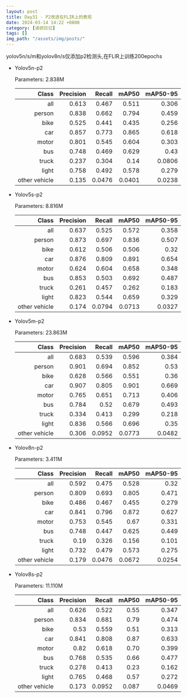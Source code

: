 ```yaml
---
layout: post
title: Day31 - P2改进在FLIR上的表现
date: 2024-03-14 14:22 +0800
category: [读研日记]
tags: []
img_path: "/assets/img/posts/"
---
```



yolov5n/s/m和yolov8n/s仅添加p2检测头,在FLIR上训练200epochs

- Yolov5n-p2

    Parameters: 2.838M

    |                Class|  Precision|     Recall|      mAP50|   mAP50-95|
    |                 ---:|       ---:|       ---:|       ---:|       ---:|
    |                  all|      0.613|      0.467|      0.511|      0.306|
    |               person|      0.838|      0.662|      0.794|      0.459|
    |                 bike|      0.525|      0.441|      0.435|      0.256|
    |                  car|      0.857|      0.773|      0.865|      0.618|
    |                motor|      0.801|      0.545|      0.604|      0.303|
    |                  bus|      0.748|      0.469|      0.629|       0.43|
    |                truck|      0.237|      0.304|       0.14|     0.0806|
    |                light|      0.758|      0.492|      0.578|      0.279|
    |        other vehicle|      0.135|     0.0476|     0.0401|     0.0238|

- Yolov5s-p2

    Parameters: 8.816M

    |                Class|  Precision|     Recall|      mAP50|   mAP50-95|
    |                 ---:|       ---:|       ---:|       ---:|       ---:|
    |                  all|      0.637|      0.525|      0.572|      0.358|
    |               person|      0.873|      0.697|      0.836|      0.507|
    |                 bike|      0.612|      0.506|      0.506|       0.32|
    |                  car|      0.876|      0.809|      0.891|      0.654|
    |                motor|      0.624|      0.604|      0.658|      0.348|
    |                  bus|      0.853|      0.503|      0.692|      0.487|
    |                truck|      0.261|      0.457|      0.262|      0.183|
    |                light|      0.823|      0.544|      0.659|      0.329|
    |        other vehicle|      0.174|     0.0794|     0.0713|     0.0327|

- Yolov5m-p2

    Parameters: 23.863M

    |                Class|  Precision|     Recall|      mAP50|   mAP50-95|
    |                 ---:|       ---:|       ---:|       ---:|       ---:|
    |                  all|      0.683|      0.539|      0.596|      0.384|
    |               person|      0.901|      0.694|      0.852|       0.53|
    |                 bike|      0.628|      0.566|      0.551|       0.36|
    |                  car|      0.907|      0.805|      0.901|      0.669|
    |                motor|      0.765|      0.651|      0.713|      0.406|
    |                  bus|      0.784|       0.52|      0.679|      0.493|
    |                truck|      0.334|      0.413|      0.299|      0.218|
    |                light|      0.836|      0.566|      0.696|       0.35|
    |        other vehicle|      0.306|     0.0952|     0.0773|     0.0482|

- Yolov8n-p2

    Parameters: 3.411M

    |                Class|  Precision|     Recall|      mAP50|   mAP50-95|
    |                 ---:|       ---:|       ---:|       ---:|       ---:|
    |                  all|      0.592|      0.475|      0.528|       0.32|
    |               person|      0.809|      0.693|      0.805|      0.471|
    |                 bike|      0.486|      0.467|      0.455|      0.279|
    |                  car|      0.841|      0.796|      0.872|      0.627|
    |                motor|      0.753|      0.545|       0.67|      0.331|
    |                  bus|      0.748|      0.447|      0.625|      0.449|
    |                truck|       0.19|      0.326|      0.156|      0.101|
    |                light|      0.732|      0.479|      0.573|      0.275|
    |        other vehicle|      0.179|     0.0476|     0.0672|     0.0254|

- Yolov8s-p2

    Parameters: 11.110M

    |                 Class|   Precision|      Recall|       mAP50|    mAP50-95|
    |---:                  |---:        |---:        |---:        |---:        |
    |                   all|       0.626|       0.522|        0.55|       0.347|
    |                person|       0.834|       0.681|        0.79|       0.474|
    |                  bike|        0.53|       0.559|        0.51|       0.313|
    |                   car|       0.841|       0.808|        0.87|       0.633|
    |                 motor|        0.82|       0.618|        0.70|       0.399|
    |                   bus|       0.768|       0.535|        0.66|       0.477|
    |                 truck|       0.278|       0.413|        0.23|       0.162|
    |                 light|       0.765|       0.468|        0.57|       0.272|
    |         other vehicle|       0.173|      0.0952|       0.087|      0.0469|
